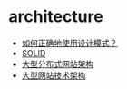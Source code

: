 # architecture

- [如何正确地使用设计模式？](https://www.zhihu.com/question/23757906/answer/25567356)
- [SOLID](https://en.wikipedia.org/wiki/SOLID)
- [大型分布式网站架构](http://www.cnblogs.com/itfly8/category/756114.html)
- [大型网站技术架构](https://book.douban.com/subject/25723064/)